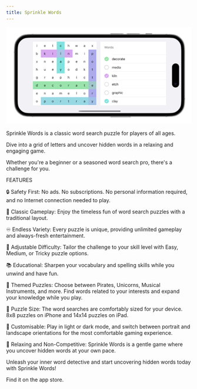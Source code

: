 ```yaml
---
title: Sprinkle Words
---
```


![iPhone showing word search puzzle game](/assets/sprinkle-words-iphone-landscape.png)

Sprinkle Words is a classic word search puzzle for players of all ages. 

Dive into a grid of letters and uncover hidden words in a relaxing and engaging game.

Whether you're a beginner or a seasoned word search pro, there's a challenge for you.  

FEATURES

🔒 Safety First: No ads. No subscriptions. No personal information required, and no Internet connection needed to play.

🔡 Classic Gameplay: Enjoy the timeless fun of word search puzzles with a traditional layout.

♾️ Endless Variety: Every puzzle is unique, providing unlimited gameplay and always-fresh entertainment.

🌟 Adjustable Difficulty: Tailor the challenge to your skill level with Easy, Medium, or Tricky puzzle options.

📚 Educational: Sharpen your vocabulary and spelling skills while you unwind and have fun.

🦄 Themed Puzzles: Choose between Pirates, Unicorns, Musical Instruments, and more. Find words related to your interests and expand your knowledge while you play.

📱 Puzzle Size: The word searches are comfortably sized for your device. 8x8 puzzles on iPhone and 14x14 puzzles on iPad.

🎨 Customisable: Play in light or dark mode, and switch between portrait and landscape orientations for the most comfortable gaming experience.

🌿 Relaxing and Non-Competitive: Sprinkle Words is a gentle game where you uncover hidden words at your own pace.

Unleash your inner word detective and start uncovering hidden words today with Sprinkle Words!

Find it on the app store.
